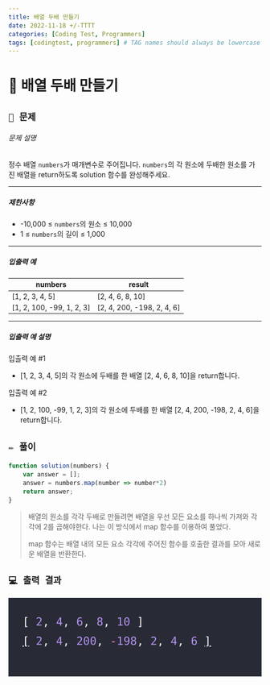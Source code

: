 ```yaml
---
title: 배열 두배 만들기
date: 2022-11-18 +/-TTTT
categories: [Coding Test, Programmers]
tags: [codingtest, programmers] # TAG names should always be lowercase
---
```


# 🔖  배열 두배 만들기

## `📌 문제`

###### 문제 설명

정수 배열 `numbers`가 매개변수로 주어집니다. `numbers`의 각 원소에 두배한 원소를 가진 배열을 return하도록 solution 함수를 완성해주세요.

------

##### 제한사항

- -10,000 ≤ `numbers`의 원소 ≤ 10,000
- 1 ≤ `numbers`의 길이 ≤ 1,000

------

##### 입출력 예

| numbers                   | result                     |
| ------------------------- | -------------------------- |
| [1, 2, 3, 4, 5]           | [2, 4, 6, 8, 10]           |
| [1, 2, 100, -99, 1, 2, 3] | [2, 4, 200, -198, 2, 4, 6] |

------

##### 입출력 예 설명

입출력 예 #1

- [1, 2, 3, 4, 5]의 각 원소에 두배를 한 배열 [2, 4, 6, 8, 10]을 return합니다.

입출력 예 #2

- [1, 2, 100, -99, 1, 2, 3]의 각 원소에 두배를 한 배열 [2, 4, 200, -198, 2, 4, 6]을 return합니다.



## `✏️ 풀이`

```javascript
function solution(numbers) {
    var answer = [];
  	answer = numbers.map(number => number*2)
    return answer;
}
```

> 배열의 원소를 각각 두배로 만들려면 배열을 우선 모든 요소를 하나씩 가져와 각각에 2를 곱해야한다. 나는 이 방식에서 map 함수를 이용하여 풀었다.
>
> map 함수는 배열 내의 모든 요소 각각에 주어진 함수를 호출한 결과를 모아 새로운 배열을 반환한다.



## `💻 출력 결과`

![image-20221118163117446](../../assets/img/postingImg/image-20221118163117446.png)